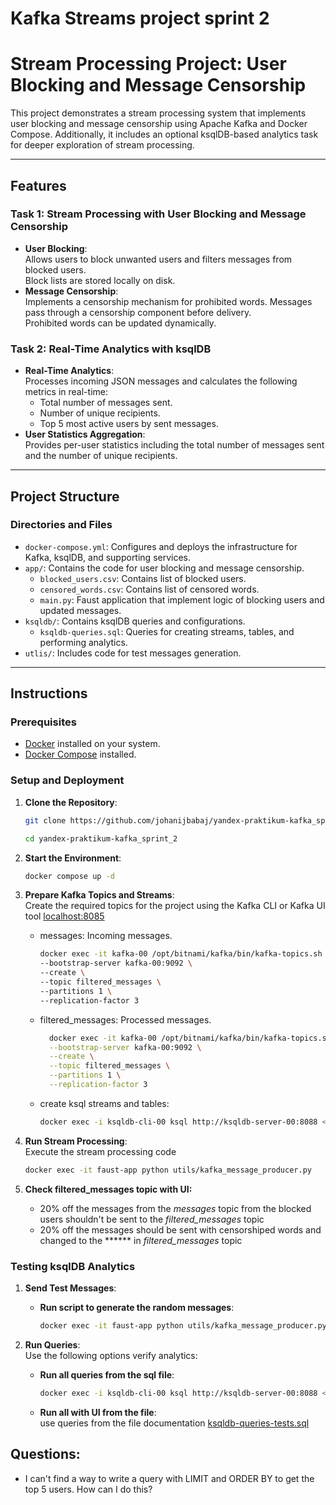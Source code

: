 # Kafka Streams project sprint 2
# Stream Processing Project: User Blocking and Message Censorship

This project demonstrates a stream processing system that implements user blocking and message censorship using Apache Kafka and Docker Compose. Additionally, it includes an optional ksqlDB-based analytics task for deeper exploration of stream processing.

---

## Features

### Task 1: Stream Processing with User Blocking and Message Censorship
- **User Blocking**:  
  Allows users to block unwanted users and filters messages from blocked users.  
  Block lists are stored locally on disk.
- **Message Censorship**:  
  Implements a censorship mechanism for prohibited words. Messages pass through a censorship component before delivery.  
  Prohibited words can be updated dynamically.

### Task 2: Real-Time Analytics with ksqlDB
- **Real-Time Analytics**:  
  Processes incoming JSON messages and calculates the following metrics in real-time:
  - Total number of messages sent.
  - Number of unique recipients.
  - Top 5 most active users by sent messages.
- **User Statistics Aggregation**:  
  Provides per-user statistics including the total number of messages sent and the number of unique recipients.

---

## Project Structure

### Directories and Files
- `docker-compose.yml`: Configures and deploys the infrastructure for Kafka, ksqlDB, and supporting services.
- `app/`: Contains the code for user blocking and message censorship.
  - `blocked_users.csv`: Contains list of blocked users.
  - `censored_words.csv`: Contains list of censored words.
  - `main.py`: Faust application that implement logic of blocking users and updated messages.
- `ksqldb/`: Contains ksqlDB queries and configurations.
  - `ksqldb-queries.sql`: Queries for creating streams, tables, and performing analytics.
- `utlis/`: Includes code for test messages generation.

---

## Instructions

### Prerequisites
- [Docker](https://www.docker.com/) installed on your system.
- [Docker Compose](https://docs.docker.com/compose/) installed.

### Setup and Deployment
1. **Clone the Repository**:  
   ```bash
   git clone https://github.com/johanijbabaj/yandex-praktikum-kafka_sprint_2.git
   ```
   ```bash
   cd yandex-praktikum-kafka_sprint_2
   ```

2. **Start the Environment**:  
   ```bash
   docker compose up -d
   ```

3. **Prepare Kafka Topics and Streams**:  
  Create the required topics for the project using the Kafka CLI or Kafka UI tool [localhost:8085](http://localhost:8085/ui/clusters/kraft/all-topics?)
    - messages: Incoming messages.
      ```bash
      docker exec -it kafka-00 /opt/bitnami/kafka/bin/kafka-topics.sh \
      --bootstrap-server kafka-00:9092 \
      --create \
      --topic filtered_messages \
      --partitions 1 \
      --replication-factor 3
      ```
    - filtered_messages: Processed messages.
      ```bash
        docker exec -it kafka-00 /opt/bitnami/kafka/bin/kafka-topics.sh \
        --bootstrap-server kafka-00:9092 \
        --create \
        --topic filtered_messages \
        --partitions 1 \
        --replication-factor 3
      ```
    - create ksql streams and tables: 
        ```bash
      docker exec -i ksqldb-cli-00 ksql http://ksqldb-server-00:8088 < ksqldb/ksqldb-queries-prepair.sql
      ```

4. **Run Stream Processing**:  
    Execute the stream processing code
    ```bash
    docker exec -it faust-app python utils/kafka_message_producer.py
    ```

5. **Check filtered_messages topic with UI:**
    - 20% off the messages from the *messages* topic from the blocked users shouldn't be sent to the *filtered_messages* topic
    - 20% off the messages should be sent with censorshiped words and changed to the ****** in  *filtered_messages* topic

### Testing ksqlDB Analytics

1. **Send Test Messages**:  
    - **Run script to generate the random messages**: 
      ```bash
      docker exec -it faust-app python utils/kafka_message_producer.py
      ```
2. **Run Queries**:  
   Use the following options verify analytics:

   - **Run all queries from the sql file**:  
     ```bash
     docker exec -i ksqldb-cli-00 ksql http://ksqldb-server-00:8088 < ksqldb/ksqldb-queries-tests.sql 
     ```
   - **Run all with UI from the file**:  
     use queries from the file documentation [ksqldb-queries-tests.sql](ksqlb/ksqldb-queries-tests.sql) 
     
## Questions:

- I can't find a way to write a query with LIMIT and ORDER BY to get the top 5 users. How can I do this?
  



